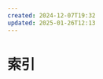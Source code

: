 ```yaml
---
created: 2024-12-07T19:32
updated: 2025-01-26T12:13
---
```

 

# 索引

[^1]: 兵在德语中是农民。——译注

[^2]: 伊斯兰教什叶派领袖的名字。——译注

[^3]: 这些词的构成均以钥匙开头：钥匙＋词语＝密码，钥匙＋场景＝关键场景，钥匙＋经历＝关键经历。——译注
